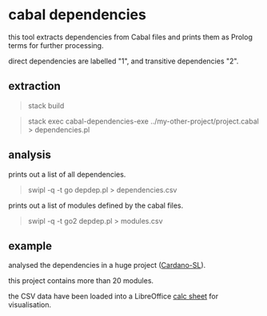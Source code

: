 # cabal dependencies

this tool extracts dependencies from Cabal files and prints them as Prolog terms for further processing.

direct dependencies are labelled "1", and transitive dependencies "2".

## extraction

> stack build

> stack exec cabal-dependencies-exe ../my-other-project/project.cabal  > dependencies.pl

## analysis

prints out a list of all dependencies.

> swipl -q -t go depdep.pl > dependencies.csv


prints out a list of modules defined by the cabal files.

> swipl -q -t go2 depdep.pl > modules.csv


## example

analysed the dependencies in a huge project ([Cardano-SL](https://github.com/input-output-hk/cardano-sl)).

this project contains more than 20 modules.

the CSV data have been loaded into a LibreOffice [calc sheet](module_dependencies.ods) for visualisation.

